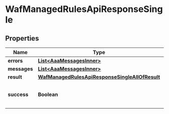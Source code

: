 

# WafManagedRulesApiResponseSingle


## Properties

| Name | Type | Description | Notes |
|------------ | ------------- | ------------- | -------------|
|**errors** | [**List&lt;AaaMessagesInner&gt;**](AaaMessagesInner.md) |  |  |
|**messages** | [**List&lt;AaaMessagesInner&gt;**](AaaMessagesInner.md) |  |  |
|**result** | [**WafManagedRulesApiResponseSingleAllOfResult**](WafManagedRulesApiResponseSingleAllOfResult.md) |  |  |
|**success** | **Boolean** | Whether the API call was successful |  |



